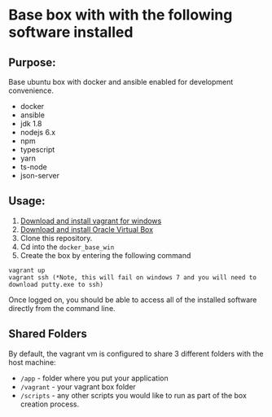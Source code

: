 # Base box with with the following software installed



## Purpose:
Base ubuntu box with docker and ansible enabled for development convenience.

* docker
* ansible
* jdk 1.8
* nodejs 6.x
* npm
* typescript
* yarn
* ts-node
* json-server

## Usage:

1. [Download and install vagrant for windows](https://www.vagrantup.com/downloads.html)
2. [Download and install Oracle Virtual Box](https://www.virtualbox.org/wiki/Downloads)
2. Clone this repository.
3. Cd into the `docker_base_win`
3. Create the box by entering the following command

```
vagrant up
vagrant ssh (*Note, this will fail on windows 7 and you will need to download putty.exe to ssh)
```

Once logged on, you should be able to access all of the installed software directly from the command line.

## Shared Folders

By default, the vagrant vm is configured to share 3 different folders with the host machine:

 * `/app` - folder where you put your application
 * `/vagrant` - your vagrant box folder
 * `/scripts` - any other scripts you would like to run as part of the box creation process.

